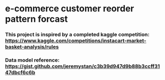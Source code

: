 # e-commerce customer reorder pattern forcast
 
### This project is inspired by a completed kaggle competition: https://www.kaggle.com/competitions/instacart-market-basket-analysis/rules
### Data model reference: https://gist.github.com/jeremystan/c3b39d947d9b88b3ccff3147dbcf6c6b
